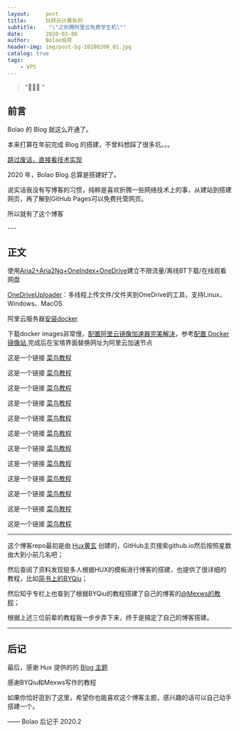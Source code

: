 ```yaml
---
layout:     post
title:      玩转云计算系列
subtitle:    "\"之折腾阿里云免费学生机\""
date:       2020-02-08
author:     Bolao伯劳
header-img: img/post-bg-20200208_01.jpg
catalog: true
tags:
    - VPS
---
```


> “🙉🙉🙉 ”


## 前言

Bolao 的 Blog 就这么开通了。

本来打算在年前完成 Blog 的搭建，不曾料想踩了很多坑。。。

[跳过废话，直接看技术实现 ](#build) 

2020 年，Bolao Blog 总算是搭建好了。

说实话我没有写博客的习惯，纯粹是喜欢折腾一些网络技术上的事，从建站到搭建网页，再了解到GitHub Pages可以免费托管网页。

所以就有了这个博客

<p id = "build"></p>
---

## 正文

使用[Aria2+Aria2Ng+OneIndex+OneDrive](https://www.moerats.com/archives/700/)建立不限流量/离线BT下载/在线观看网盘

[OneDriveUploader](https://zhujiwiki.com/16661/)：多线程上传文件/文件夹到OneDrive的工具，支持Linux、Windows、MacOS

阿里云服务器[安装docker](https://yq.aliyun.com/articles/110806?spm=5176.8351553.0.0.3f491991aRC9Xu)

下载docker images非常慢，[配置阿里云镜像加速器完美解决](https://blog.csdn.net/niukaoying6674/article/details/87788282)，参考[配置 Docker 镜像站](https://www.daocloud.io/mirror#accelerator-doc),完成后在宝塔界面替换网址为阿里云加速节点

这是一个链接 [菜鸟教程](https://www.runoob.com)

这是一个链接 [菜鸟教程](https://www.runoob.com)

这是一个链接 [菜鸟教程](https://www.runoob.com)

这是一个链接 [菜鸟教程](https://www.runoob.com)

这是一个链接 [菜鸟教程](https://www.runoob.com)

这是一个链接 [菜鸟教程](https://www.runoob.com)

这是一个链接 [菜鸟教程](https://www.runoob.com)

这是一个链接 [菜鸟教程](https://www.runoob.com)

这是一个链接 [菜鸟教程](https://www.runoob.com)

这是一个链接 [菜鸟教程](https://www.runoob.com)

这是一个链接 [菜鸟教程](https://www.runoob.com)

这是一个链接 [菜鸟教程](https://www.runoob.com)


---


这个博客repo最初是由 [Hux黄玄](https://huangxuan.me/) 创建的，GitHub主页搜索github.io然后按照星数由大到小前几名吧；

然后查阅了资料发现挺多人根据HUX的模板进行博客的搭建，也提供了很详细的教程，比如[简书上的BYQiu](https://www.jianshu.com/p/e68fba58f75c)；

然后知乎专栏上也查到了根据BYQiu的教程搭建了自己的博客的[@Mexws的教程](https://zhuanlan.zhihu.com/p/77327461)；

根据上述三位前辈的教程我一步步弄下来，终于是搞定了自己的博客搭建。



---


## 后记

最后，感谢 Hux 提供的的 [Blog 主题](https://github.com/Huxpro/huxpro.github.io)

感谢BYQiu和Mexws写作的教程

如果你恰好逛到了这里，希望你也能喜欢这个博客主题，感兴趣的话可以自己动手搭建一个。

—— Bolao 后记于 2020.2


